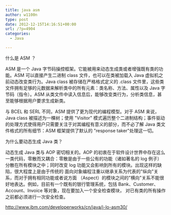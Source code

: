 ```yaml
---
title: java asm
author: w1100n
type: post
date: 2012-12-15T14:16:51+00:00
url: /?p=4904
categories:
  - Java

---
```

什么是 ASM ？

ASM 是一个 Java 字节码操控框架。它能被用来动态生成类或者增强既有类的功能。ASM 可以直接产生二进制 class 文件，也可以在类被加载入 Java 虚拟机之前动态改变类行为。Java class 被存储在严格格式定义的 .class 文件里，这些类文件拥有足够的元数据来解析类中的所有元素：类名称、方法、属性以及 Java 字节码（指令）。ASM 从类文件中读入信息后，能够改变类行为，分析类信息，甚至能够根据用户要求生成新类。

与 BCEL 和 SERL 不同，ASM 提供了更为现代的编程模型。对于 ASM 来说，Java class 被描述为一棵树；使用 "Visitor" 模式遍历整个二进制结构；事件驱动的处理方式使得用户只需要关注于对其编程有意义的部分，而不必了解 Java 类文件格式的所有细节：ASM 框架提供了默认的 "response taker"处理这一切。

为什么要动态生成 Java 类？

动态生成 Java 类与 AOP 密切相关的。AOP 的初衷在于软件设计世界中存在这么一类代码，零散而又耦合：零散是由于一些公有的功能（诸如著名的 log 例子）分散在所有模块之中；同时改变 log 功能又会影响到所有的模块。出现这样的缺陷，很大程度上是由于传统的 面向对象编程注重以继承关系为代表的"纵向"关系，而对于拥有相同功能或者说方面 （Aspect）的模块之间的"横向"关系不能很好地表达。例如，目前有一个既有的银行管理系统，包括 Bank、Customer、Account、Invoice 等对象，现在要加入一个安全检查模块， 对已有类的所有操作之前都必须进行一次安全检查。

<http://www.ibm.com/developerworks/cn/java/j-lo-asm30/>